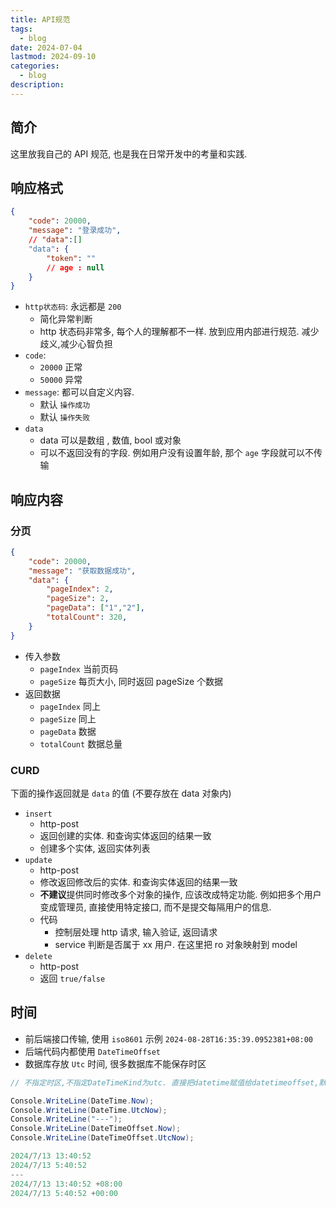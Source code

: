 ```yaml
---
title: API规范
tags:
  - blog
date: 2024-07-04
lastmod: 2024-09-10
categories:
  - blog
description: 
---
```


## 简介

这里放我自己的 API 规范, 也是我在日常开发中的考量和实践.

## 响应格式

```json
{
    "code": 20000,
    "message": "登录成功",
    // "data":[]
    "data": {
        "token": ""
        // age : null
    }
}
```

- `http状态码`: 永远都是 `200`
    - 简化异常判断
    - http 状态码非常多, 每个人的理解都不一样. 放到应用内部进行规范. 减少歧义,减少心智负担
- `code`:
    - `20000` 正常
    - `50000` 异常
- `message`: 都可以自定义内容.
    - 默认 `操作成功`
    - 默认 `操作失败`
- `data`
    - data 可以是数组 , 数值, bool 或对象
    - 可以不返回没有的字段. 例如用户没有设置年龄, 那个 `age` 字段就可以不传输

## 响应内容

### 分页

```json
{
    "code": 20000,
    "message": "获取数据成功",
    "data": {
        "pageIndex": 2,
        "pageSize": 2,
        "pageData": ["1","2"],
        "totalCount": 320,
    }
}
```

- 传入参数
    - `pageIndex` 当前页码
    - `pageSize` 每页大小, 同时返回 pageSize 个数据
- 返回数据
    - `pageIndex` 同上
    - `pageSize` 同上
    - `pageData` 数据
    - `totalCount` 数据总量

### CURD

下面的操作返回就是 `data` 的值 (不要存放在 data 对象内)

- `insert`
    - http-post
    - 返回创建的实体. 和查询实体返回的结果一致
    - 创建多个实体, 返回实体列表
- `update`
    - http-post
    - 修改返回修改后的实体. 和查询实体返回的结果一致
    - **不建议**提供同时修改多个对象的操作, 应该改成特定功能. 例如把多个用户变成管理员, 直接使用特定接口, 而不是提交每隔用户的信息.
    - 代码
        - 控制层处理 http 请求, 输入验证, 返回请求
        - service 判断是否属于 xx 用户. 在这里把 ro 对象映射到 model
- `delete`
    - http-post
    - 返回 `true/false`

## 时间

- 前后端接口传输, 使用 `iso8601` 示例 `2024-08-28T16:35:39.0952381+08:00`
- 后端代码内都使用 `DateTimeOffset`
- 数据库存放 `Utc` 时间, 很多数据库不能保存时区

```csharp
// 不指定时区,不指定DateTimeKind为utc. 直接把datetime赋值给datetimeoffset,默认会加上服务器的时区

Console.WriteLine(DateTime.Now);
Console.WriteLine(DateTime.UtcNow);
Console.WriteLine("---");
Console.WriteLine(DateTimeOffset.Now);
Console.WriteLine(DateTimeOffset.UtcNow);

2024/7/13 13:40:52
2024/7/13 5:40:52
---
2024/7/13 13:40:52 +08:00
2024/7/13 5:40:52 +00:00
```
